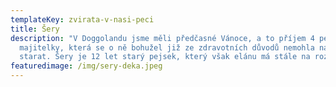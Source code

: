 ```yaml
---
templateKey: zvirata-v-nasi-peci
title: Šery
description: "V Doggolandu jsme měli předčasné Vánoce, a to příjem 4 pejsků od
  majitelky, která se o ně bohužel již ze zdravotních důvodů nemohla nadále
  starat. Šery je 12 let starý pejsek, který však elánu má stále na rozdávání. "
featuredimage: /img/sery-deka.jpeg
---
```

